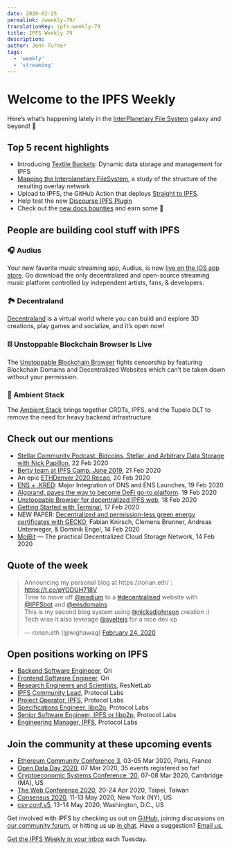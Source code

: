 ```yaml
---
date: 2020-02-25
permalink: /weekly-79/
translationKey: ipfs-weekly-79
title: IPFS Weekly 79
description:
author: Jenn Turner
tags:
  - 'weekly'
  - 'streaming'
---
```


# Welcome to the IPFS Weekly

Here’s what’s happening lately in the [InterPlanetary File System](https://ipfs.tech/) galaxy and beyond! 🚀

## Top 5 recent highlights

- Introducing [Textile Buckets](https://blog.textile.io/first-look-at-textile-buckets-dynamic-ipfs-folders/): Dynamic data storage and management for IPFS
- [Mapping the Interplanetary FileSystem](https://arxiv.org/abs/2002.07747), a study of the structure of the resulting overlay network
- Upload to IPFS, the GitHub Action that deploys [Straight to IPFS](https://medium.com/@sergiibomko/straight-to-ipfs-3bff32fdb480).
- Help test the new [Discourse IPFS Plugin](https://talk.fission.codes/t/testing-discourse-ipfs-plugin/482)
- Check out the [new docs bounties](https://twitter.com/dzesika/status/1232017738752614407?s=20) and earn some 💸

## People are building cool stuff with IPFS

### 🎧 Audius

Your new favorite music streaming app, Audius, is now [live on the iOS app store](https://twitter.com/AudiusProject/status/1220066334278447106?s=20). Go download the only decentralized and open-source streaming music platform controlled by independent artists, fans, & developers.

### 🏞 Decentraland

[Decentraland](https://decentraland.org/) is a virtual world where you can build and explore 3D creations, play games and socialize, and it’s open now!

### ⛓ Unstoppable Blockchain Browser Is Live

The [Unstoppable Blockchain Browser](https://www.youtube.com/watch?v=_aIf4Nac6DU&feature=youtu.be) fights censorship by featuring Blockchain Domains and Decentralized Websites which can’t be taken down without your permission.

### 🧘 Ambient Stack

The [Ambient Stack](https://ambientstack.org/) brings together CRDTs, IPFS, and the Tupelo DLT to remove the need for heavy backend infrastructure.

## Check out our mentions

- [Stellar Community Podcast: Bidcoins, Stellar, and Arbitrary Data Storage with Nick Papillon](https://podcast.stellar.org/episodes/bidcoins-stellar-and-arbitrary-data-storage-with-nick-papillon), 22 Feb 2020
- [Berty team at IPFS Camp, June 2019](https://medium.com/berty-tech/berty-team-at-ipfs-camp-june-2019-2b3e3958fc46), 21 Feb 2020
- An epic [ETHDenver 2020 Recap](https://medium.com/3box/ethdenver-2020-recap-aab409daef19), 20 Feb 2020
- [ENS + .KRED](https://medium.com/the-ethereum-name-service/ens-kred-major-integration-of-dns-and-ens-launches-e7efb4dd872a): Major Integration of DNS and ENS Launches, 19 Feb 2020
- [Algorand, paves the way to become DeFi go-to platform](https://www.linkedin.com/pulse/algorand-paves-way-become-defi-go-to-platform-andrzej-winiarski/). 19 Feb 2020
- [Unstoppable Browser for decentralized IPFS web](https://medium.com/@nederob/unstoppable-browser-for-decentralized-ipfs-web-832eca583aa6), 18 Feb 2020
- [Getting Started with Terminal](https://blog.terminal.co/posts/getting-started), 17 Feb 2020
- NEW PAPER: [Decentralized and permission-less green energy certificates with GECKO](https://link.springer.com/article/10.1186/s42162-020-0104-0), Fabian Knirsch, Clemens Brunner, Andreas Unterweger, & Dominik Engel, 14 Feb 2020
- [MoiBit](https://medium.com/@aikrish/moibit-the-practical-decentralized-cloud-storage-network-d7decb7db8aa) — The practical Decentralized Cloud Storage Network, 14 Feb 2020

## Quote of the week

<blockquote class="twitter-tweet"><p lang="en" dir="ltr">Announcing my personal blog at https://ronan.eth/ : <a href="https://t.co/pYODUH718V">https://t.co/pYODUH718V</a> <br>Time to move off <a href="https://twitter.com/Medium?ref_src=twsrc%5Etfw">@medium</a> to a <a href="https://twitter.com/hashtag/decentralised?src=hash&amp;ref_src=twsrc%5Etfw">#decentralised</a> website with <a href="https://twitter.com/IPFSbot?ref_src=twsrc%5Etfw">@IPFSbot</a> and <a href="https://twitter.com/ensdomains?ref_src=twsrc%5Etfw">@ensdomains</a> <br>This is my second blog system using <a href="https://twitter.com/nicksdjohnson?ref_src=twsrc%5Etfw">@nicksdjohnson</a> creation :)<br>Tech wise it also leverage <a href="https://twitter.com/sveltejs?ref_src=twsrc%5Etfw">@sveltejs</a> for a nice dev xp</p>&mdash; ronan.eth (@wighawag) <a href="https://twitter.com/wighawag/status/1232006103250210816?ref_src=twsrc%5Etfw">February 24, 2020</a></blockquote>

## Open positions working on IPFS

- [Backend Software Engineeer](https://qri.io/jobs/job-backend-software-engineer), Qri
- [Frontend Software Engineer](https://qri.io/jobs/job-frontend-software-engineer), Qri
- [Research Engineers and Scientists](https://jobs.lever.co/protocol/f39f7fe0-1805-40d2-9453-90fd25c72bc3), ResNetLab
- [IPFS Community Lead](https://jobs.lever.co/protocol/71c4a9b9-af90-4ce9-9dba-8b72507997bf), Protocol Labs
- [Project Operator, IPFS](https://jobs.lever.co/protocol/135cecff-ecc4-49ca-b516-61b63fd4d9ef), Protocol Labs
- [Specifications Engineer, libp2p](https://jobs.lever.co/protocol/0ee37e17-5fb3-4b0f-8559-e5fca363e268), Protocol Labs
- [Senior Software Engineer, IPFS or libp2p](https://jobs.lever.co/protocol/82793e56-124f-484c-bf13-357ef0b45bc6), Protocol Labs
- [Engineering Manager, IPFS](https://jobs.lever.co/protocol/3f0787e8-58b3-4122-a1ea-424561d2658f), Protocol Labs

## Join the community at these upcoming events

- [Ethereum Community Conference 3](https://ethcc.io/), 03-05 Mar 2020, Paris, France
- [Open Data Day 2020](https://opendataday.org/), 07 Mar 2020, 35 events registered so far!
- [Cryptoeconomic Systems Conference '20](https://cryptoeconomicsystems.pubpub.org/ces20), 07-08 Mar 2020, Cambridge (MA), US
- [The Web Conference 2020](https://www2020.thewebconf.org/), 20-24 Apr 2020, Taipei, Taiwan
- [Consensus 2020](https://www.coindesk.com/events/consensus-2020), 11-13 May 2020, New York (NY), US
- [csv,conf,v5](https://csvconf.com/), 13-14 May 2020, Washington, D.C., US

Get involved with IPFS by checking us out on [GitHub](https://github.com/ipfs), joining discussions on [our community forum](https://discuss.ipfs.tech/), or hitting us up [in chat](https://riot.im/app/#/room/#ipfs:matrix.org). Have a suggestion? [Email us.](mailto:newsletter@ipfs.io)

[Get the IPFS Weekly in your inbox](https://ipfs.us4.list-manage.com/subscribe?u=25473244c7d18b897f5a1ff6b&id=cad54b2230) each Tuesday.
